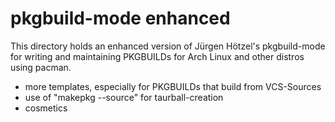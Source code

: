 pkgbuild-mode enhanced
=====================

This directory holds an enhanced version of Jürgen Hötzel's
pkgbuild-mode for writing and maintaining PKGBUILDs for Arch Linux and
other distros using pacman.

- more templates, especially for PKGBUILDs that build from VCS-Sources
- use of "makepkg --source" for taurball-creation
- cosmetics

